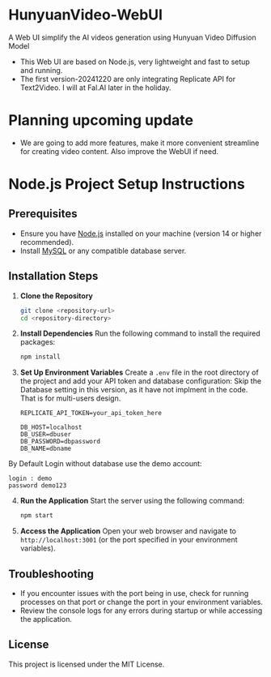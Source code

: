 # HunyuanVideo-WebUI
A Web UI simplify the AI videos generation using Hunyuan Video Diffusion Model

- This Web UI are based on Node.js, very lightweight and fast to setup and running.
- The first version-20241220 are only integrating Replicate API for Text2Video. I will at Fal.AI later in the holiday.
  
# Planning upcoming update
- We are going to add more features, make it more convenient streamline for creating video content. Also improve the WebUI if need.

# Node.js Project Setup Instructions

## Prerequisites
- Ensure you have [Node.js](https://nodejs.org/) installed on your machine (version 14 or higher recommended).
- Install [MySQL](https://www.mysql.com/) or any compatible database server.

## Installation Steps

1. **Clone the Repository**
   ```bash
   git clone <repository-url>
   cd <repository-directory>
   ```

2. **Install Dependencies**
   Run the following command to install the required packages:
   ```bash
   npm install
   ```

3. **Set Up Environment Variables**
   Create a `.env` file in the root directory of the project and add your API token and database configuration:
   Skip the Database setting in this version, as it have not implment in the code. That is for multi-users design.
   ```plaintext
   REPLICATE_API_TOKEN=your_api_token_here
   
   DB_HOST=localhost
   DB_USER=dbuser
   DB_PASSWORD=dbpassword
   DB_NAME=dbname
   ```

By Default Login without database use the demo account:
   ```plaintext
   login : demo
   password demo123
   ```

4. **Run the Application**
   Start the server using the following command:
   ```bash
   npm start
   ```

5. **Access the Application**
   Open your web browser and navigate to `http://localhost:3001` (or the port specified in your environment variables).


## Troubleshooting
- If you encounter issues with the port being in use, check for running processes on that port or change the port in your environment variables.
- Review the console logs for any errors during startup or while accessing the application.

## License
This project is licensed under the MIT License.
